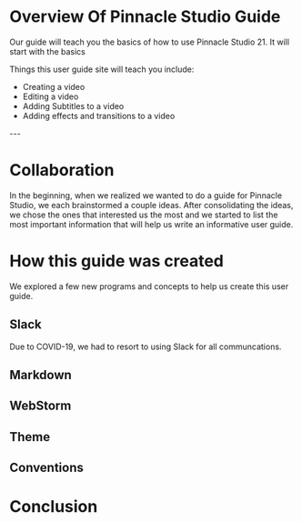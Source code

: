 # Overview Of Pinnacle Studio Guide
Our guide will teach you the basics of how to use Pinnacle Studio 21. It will start with the basics

Things this user guide site will teach you include: 
<ul>
<li>Creating a video</li>
<li>Editing a video</li>
<li>Adding Subtitles to a video</li>
<li>Adding effects and transitions to a video</li>
</ul>
---

# Collaboration
In the beginning, when we realized we wanted to do a guide for Pinnacle Studio, we each brainstormed a couple ideas. 
After consolidating the ideas, we chose the ones that interested us the most and we started to list the most important 
information that will help us write an informative user guide.


# How this guide was created
We explored a few new programs and concepts to help us create this user guide.  

## Slack
Due to COVID-19, we had to resort to using Slack for all communcations. 

## Markdown
## WebStorm
## Theme
## Conventions

# Conclusion